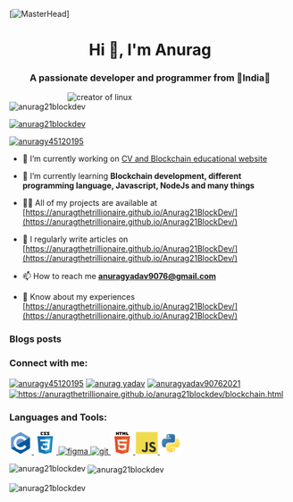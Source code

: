 [![MasterHead](https://c.tenor.com/y0SIaspW0E8AAAAC/cyberhornet-nest.gif)]
<h1 align="center">Hi 👋, I'm Anurag</h1>
<h3 align="center">A passionate developer and programmer from 💖India💖</h3>
<img  align="right" width="400" src="http://curiouspost.com/wp-content/uploads/2017/01/554804026_1280x720.jpg" alt="creator of linux">

<p align="left"> <img src="https://komarev.com/ghpvc/?username=anurag21blockdev&label=Profile%20views&color=0e75b6&style=flat" alt="anurag21blockdev" /> </p>

<p align="left"> <a href="https://github.com/ryo-ma/github-profile-trophy"><img src="https://github-profile-trophy.vercel.app/?username=anurag21blockdev" alt="anurag21blockdev" /></a> </p>

<p align="left"> <a href="https://twitter.com/anuragy45120195" target="blank"><img src="https://img.shields.io/twitter/follow/anuragy45120195?logo=twitter&style=for-the-badge" alt="anuragy45120195" /></a> </p>

- 🔭 I’m currently working on [CV and Blockchain educational website](https://anuragthetrillionaire.github.io/Anurag21BlockDev/)

- 🌱 I’m currently learning **Blockchain development, different programming language, Javascript, NodeJs and many things**

- 👨‍💻 All of my projects are available at [https://anuragthetrillionaire.github.io/Anurag21BlockDev/](https://anuragthetrillionaire.github.io/Anurag21BlockDev/)

- 📝 I regularly write articles on [https://anuragthetrillionaire.github.io/Anurag21BlockDev/](https://anuragthetrillionaire.github.io/Anurag21BlockDev/)

- 📫 How to reach me **anuragyadav9076@gmail.com**

- 📄 Know about my experiences [https://anuragthetrillionaire.github.io/Anurag21BlockDev/](https://anuragthetrillionaire.github.io/Anurag21BlockDev/)

### Blogs posts
<!-- BLOG-POST-LIST:START -->
<!-- BLOG-POST-LIST:END -->

<h3 align="left">Connect with me:</h3>
<p align="left">
<a href="https://twitter.com/anuragy45120195" target="blank"><img align="center" src="https://raw.githubusercontent.com/rahuldkjain/github-profile-readme-generator/master/src/images/icons/Social/twitter.svg" alt="anuragy45120195" height="30" width="40" /></a>
<a href="https://linkedin.com/in/anurag yadav" target="blank"><img align="center" src="https://raw.githubusercontent.com/rahuldkjain/github-profile-readme-generator/master/src/images/icons/Social/linked-in-alt.svg" alt="anurag yadav" height="30" width="40" /></a>
<a href="https://instagram.com/anuragyadav90762021" target="blank"><img align="center" src="https://raw.githubusercontent.com/rahuldkjain/github-profile-readme-generator/master/src/images/icons/Social/instagram.svg" alt="anuragyadav90762021" height="30" width="40" /></a>
<a href="/https://anuragthetrillionaire.github.io/anurag21blockdev/blockchain.html" target="blank"><img align="center" src="https://raw.githubusercontent.com/rahuldkjain/github-profile-readme-generator/master/src/images/icons/Social/rss.svg" alt="https://anuragthetrillionaire.github.io/anurag21blockdev/blockchain.html" height="30" width="40" /></a>
</p>

<h3 align="left">Languages and Tools:</h3>
<p align="left"> <a href="https://www.cprogramming.com/" target="_blank" rel="noreferrer"> <img src="https://raw.githubusercontent.com/devicons/devicon/master/icons/c/c-original.svg" alt="c" width="40" height="40"/> </a> <a href="https://www.w3schools.com/css/" target="_blank" rel="noreferrer"> <img src="https://raw.githubusercontent.com/devicons/devicon/master/icons/css3/css3-original-wordmark.svg" alt="css3" width="40" height="40"/> </a> <a href="https://www.figma.com/" target="_blank" rel="noreferrer"> <img src="https://www.vectorlogo.zone/logos/figma/figma-icon.svg" alt="figma" width="40" height="40"/> </a> <a href="https://git-scm.com/" target="_blank" rel="noreferrer"> <img src="https://www.vectorlogo.zone/logos/git-scm/git-scm-icon.svg" alt="git" width="40" height="40"/> </a> <a href="https://www.w3.org/html/" target="_blank" rel="noreferrer"> <img src="https://raw.githubusercontent.com/devicons/devicon/master/icons/html5/html5-original-wordmark.svg" alt="html5" width="40" height="40"/> </a> <a href="https://developer.mozilla.org/en-US/docs/Web/JavaScript" target="_blank" rel="noreferrer"> <img src="https://raw.githubusercontent.com/devicons/devicon/master/icons/javascript/javascript-original.svg" alt="javascript" width="40" height="40"/> </a> <a href="https://www.python.org" target="_blank" rel="noreferrer"> <img src="https://raw.githubusercontent.com/devicons/devicon/master/icons/python/python-original.svg" alt="python" width="40" height="40"/> </a> </p>

<p><img align="left" src="https://github-readme-stats.vercel.app/api/top-langs?username=anurag21blockdev&show_icons=true&locale=en&layout=compact" alt="anurag21blockdev" /></p>

<p>&nbsp;<img align="center" src="https://github-readme-stats.vercel.app/api?username=anurag21blockdev&show_icons=true&locale=en" alt="anurag21blockdev" /></p>

<p><img align="center" src="https://github-readme-streak-stats.herokuapp.com/?user=anurag21blockdev&" alt="anurag21blockdev" /></p>
